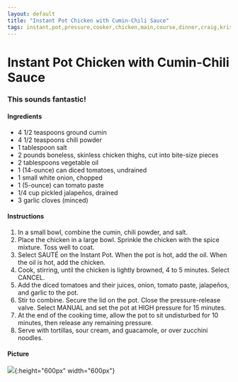 ```yaml
---
layout: default
title: "Instant Pot Chicken with Cumin-Chili Sauce"
tags: instant,pot,pressure,cooker,chicken,main,course,dinner,craig,kristen,willett
---
```

# Instant Pot Chicken with Cumin-Chili Sauce

### This sounds fantastic!

#### Ingredients
- 4 1/2 teaspoons ground cumin
- 4 1/2 teaspoons chili powder
- 1 tablespoon salt
- 2 pounds boneless, skinless chicken thighs, cut into bite-size pieces
- 2 tablespoons vegetable oil
- 1 (14-ounce) can diced tomatoes, undrained
- 1 small white onion, chopped
- 1 (5-ounce) can tomato paste
- 1/4 cup pickled jalapeños, drained
- 3 garlic cloves (minced)

#### Instructions
1. In a small bowl, combine the cumin, chili powder, and salt.
2. Place the chicken in a large bowl. Sprinkle the chicken with the spice mixture. Toss well to coat.
3. Select SAUTÉ on the Instant Pot. When the pot is hot, add the oil. When the oil is hot, add the chicken.
4. Cook, stirring, until the chicken is lightly browned, 4 to 5 minutes. Select CANCEL.
5. Add the diced tomatoes and their juices, onion, tomato paste, jalapeños, and garlic to the pot.
6. Stir to combine. Secure the lid on the pot. Close the pressure-release valve. Select MANUAL and set the pot at HIGH pressure for 15 minutes.
7. At the end of the cooking time, allow the pot to sit undisturbed for 10 minutes, then release any remaining pressure.
8. Serve with tortillas, sour cream, and guacamole, or over zucchini noodles.

#### Picture
![]({{site.github.url}}/MainDishes/Images/InstantPotChickenWithCuminChileSauce.jpg){:height="600px" width="600px"}
